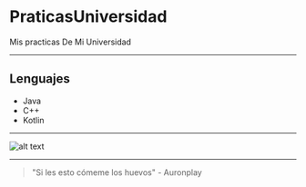# PraticasUniversidad
Mis practicas De Mi Universidad

------------

## Lenguajes
- Java
- C++
- Kotlin

------------


![alt text](https://concepto.de/wp-content/uploads/2014/08/programacion-2-e1551291144973.jpg)

------------

> "Si les esto cómeme los huevos" - Auronplay

